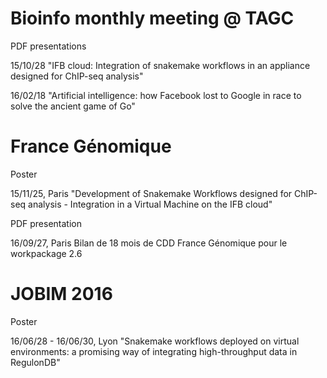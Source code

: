 # Bioinfo monthly meeting @ TAGC

PDF presentations 

15/10/28
"IFB cloud: Integration of snakemake workflows in an appliance designed for ChIP-seq analysis"

16/02/18
"Artificial intelligence: how Facebook lost to Google in race to solve the ancient game of Go"

# France Génomique

Poster

15/11/25, Paris
"Development of Snakemake Workflows designed for ChIP-seq analysis - Integration in a Virtual Machine on the IFB cloud"

PDF presentation

16/09/27, Paris
Bilan de 18 mois de CDD France Génomique pour le workpackage 2.6

# JOBIM 2016

Poster

16/06/28 - 16/06/30, Lyon
"Snakemake workflows deployed on virtual environments: a promising way of integrating high-throughput data in RegulonDB"
